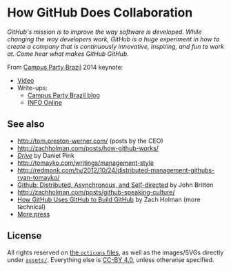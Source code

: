 # How GitHub Does Collaboration

*GitHub's mission is to improve the way software is developed. While changing the way developers work, GitHub is a huge experiment in how to create a company that is continuously innovative, inspiring, and fun to work at. Come hear what makes GitHub GitHub.*

From [Campus Party Brazil](http://www.campus-party.com.br/2014/index.html) 2014 keynote:

* [Video](http://www.youtube.com/watch?v=BC2-35t00Rc)
* Write-ups:
    * [Campus Party Brazil blog](http://blog.campus-party.com.br/post/75170721637/ja-estamos-no-quarto-e-penultimo-dia-de-conteudos)
    * [INFO Online](http://info.abril.com.br/noticias/internet/2014/01/campus-party-hacker-do-github-explica-crescimento-da-rede-social-de-desenvolvedores.shtml)

## See also

* http://tom.preston-werner.com/ (posts by the CEO)
* http://zachholman.com/posts/how-github-works/
* [*Drive*](http://www.amazon.com/dp/B004P1JDJO) by Daniel Pink
* http://tomayko.com/writings/management-style
* http://redmonk.com/tv/2012/10/24/distributed-management-githubs-ryan-tomayko/
* [Github: Distributed, Asynchronous, and Self-directed](https://vimeo.com/73278810) by John Britton
* http://zachholman.com/posts/github-speaking-culture/
* [How GitHub Uses GitHub to Build GitHub](http://www.youtube.com/watch?v=qyz3jkOBbQY) by Zach Holman (more technical)
* [More press](https://github.com/about/press)

## License

All rights reserved on [the `octicons` files](bower_components/octicons/), as well as the images/SVGs directly under [`assets/`](assets/).  Everything else is [CC-BY 4.0](http://creativecommons.org/licenses/by/4.0/deed.en_US), unless otherwise specified.

